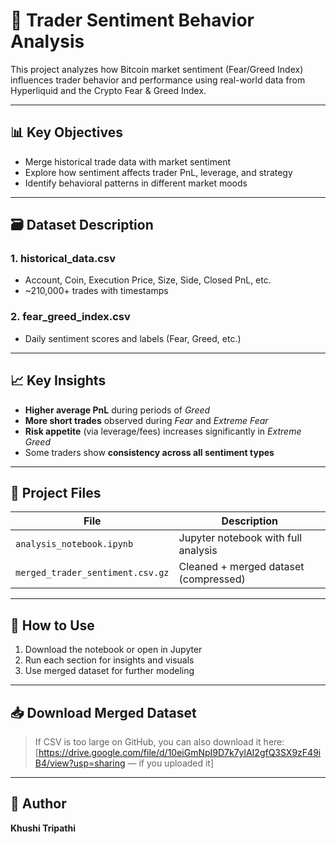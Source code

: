 # 🧠 Trader Sentiment Behavior Analysis

This project analyzes how Bitcoin market sentiment (Fear/Greed Index) influences trader behavior and performance using real-world data from Hyperliquid and the Crypto Fear & Greed Index.

---

## 📊 Key Objectives

- Merge historical trade data with market sentiment
- Explore how sentiment affects trader PnL, leverage, and strategy
- Identify behavioral patterns in different market moods

---

## 🗃️ Dataset Description

### 1. historical_data.csv
- Account, Coin, Execution Price, Size, Side, Closed PnL, etc.
- ~210,000+ trades with timestamps

### 2. fear_greed_index.csv
- Daily sentiment scores and labels (Fear, Greed, etc.)

---

## 📈 Key Insights

- **Higher average PnL** during periods of *Greed*
- **More short trades** observed during *Fear* and *Extreme Fear*
- **Risk appetite** (via leverage/fees) increases significantly in *Extreme Greed*
- Some traders show **consistency across all sentiment types**

---

## 📂 Project Files

| File | Description |
|------|-------------|
| `analysis_notebook.ipynb` | Jupyter notebook with full analysis |
| `merged_trader_sentiment.csv.gz` | Cleaned + merged dataset (compressed) |

---

## 🔗 How to Use

1. Download the notebook or open in Jupyter
2. Run each section for insights and visuals
3. Use merged dataset for further modeling

---

## 📥 Download Merged Dataset

> If CSV is too large on GitHub, you can also download it here:  
> [https://drive.google.com/file/d/10eiGmNpI9D7k7ylAI2gfQ3SX9zF49iB4/view?usp=sharing — if you uploaded it]

---

## 👤 Author

**Khushi Tripathi**  



